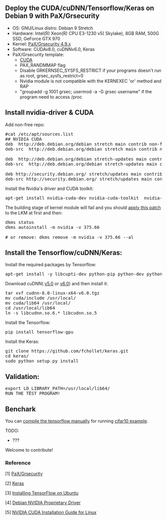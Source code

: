 ## Deploy the CUDA/cuDNN/Tensorflow/Keras on Debian 9 with PaX/Grsecurity

* OS: GNU/Linux distro: Debian 9 Stretch
* Hardware: Intel(R) Xeon(R) CPU E3-1230 v5( Skylake), 8GB RAM, 500G SSD, GeForce GTX 970
* Kernel: [PaX/Grsecurity 4.9.x](https://github.com/minipli/linux-unofficial_grsec)
* Software: CUDAv8.0, cuDNNv6.0, Keras
* PaX/Grsecurity template:
  * [CUDA](https://github.com/hardenedlinux/hardenedlinux_profiles/blob/master/debian/config-4.9-grsec-cuda.template)
  * PAX_RANDMMAP flag
  * Disable GRKERNSEC_SYSFS_RESTRICT if your programs doesn't run as root, grsec_sysfs_restrict=0
  * Nvidia module is not compatible with the KERNEXEC 'or' method and RAP
  * "groupadd -g 1001 grsec; usermod -a -G grsec username" if the program need to access /proc

## Install nvidia-driver & CUDA
Add non-free repo:
<pre>
#cat /etc/apt/sources.list
## NVIDIA CUDA
deb  http://deb.debian.org/debian stretch main contrib non-free
deb-src  http://deb.debian.org/debian stretch main contrib non-free

deb  http://deb.debian.org/debian stretch-updates main contrib non-free
deb-src  http://deb.debian.org/debian stretch-updates main contrib non-free

deb http://security.debian.org/ stretch/updates main contrib non-free
deb-src http://security.debian.org/ stretch/updates main contrib non-free
</pre>

Install the Nvidia's driver and CUDA toolkit:
<pre>
apt-get install nvidia-cuda-dev nvidia-cuda-toolkit  nvidia-driver nvidia-kernel-dkms 
</pre>

The building stage of kernel module will fail and you should [apply this patch](https://github.com/hardenedlinux/hardenedlinux_profiles/blob/master/debian/grsec-nvidia-375.66.patch) to the LKM at first and then:
<pre>
dkms status
dkms autoinstall -m nvidia -v 375.66

# or remove: dkms remove -m nvidia -v 375.66 --al
</pre>

## Install the Tensorflow/cuDNN/Keras:

Install the required packages by Tensorflow:
<pre>
apt-get install -y libcupti-dev python-pip python-dev python-numpy python-scipy python-yaml libhdf5-serial-dev
</pre>

Download cuDNN( [v5.0](https://developer.nvidia.com/rdp/assets/cudnn-8.0-linux-x64-v5.0-ga-tgz) or [v6.0](https://developer.nvidia.com/compute/machine-learning/cudnn/secure/v6/prod/8.0_20170427/cudnn-8.0-linux-x64-v6.0-tgz)) and then install it:
<pre>
tar xvf cudnn-8.0-linux-x64-v6.0.tgz
mv cuda/include /usr/local/
mv cuda/lib64 /usr/local/
cd /usr/local/lib64
ln -s libcudnn.so.6.* libcudnn.so.5
</pre>

Install the Tensorflow:
<pre>
pip install tensorflow-gpu
</pre>

Install the Keras:
<pre>
git clone https://github.com/fchollet/keras.git
cd keras/
sudo python setup.py install
</pre>

## Validation:
<pre>
export LD_LIBRARY_PATH=/usr/local/lib64/
RUN THE TEST PROGRAM!
</pre>

## Benchark
You can [compile the tensorflow manually](https://www.tensorflow.org/install/install_sources) for running [cifar10 example](https://github.com/tobigithub/tensorflow-deep-learning/wiki/cifar10-example).


TODO:
   * ???

Welcome to contribute!

### Reference

[1] [PaX/Grsecurity](https://grsecurity.net/)

[2] [Keras](https://keras.io/#getting-started-30-seconds-to-keras)

[3] [Installing TensorFlow on Ubuntu](https://www.tensorflow.org/install/install_linux)

[4] [Debian NVIDIA Proprietary Driver](https://wiki.debian.org/NvidiaGraphicsDrivers)

[5] [NVIDIA CUDA Installation Guide for Linux](http://docs.nvidia.com/cuda/cuda-installation-guide-linux/#system-requirements)
